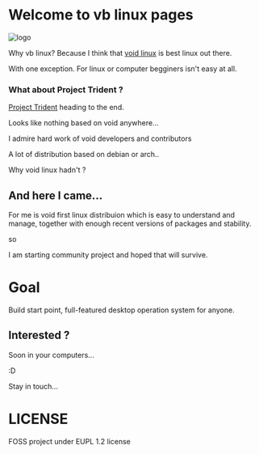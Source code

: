 
# Welcome to **vb** **linux** pages

![logo](/assets)

Why vb linux? Because I think that [void linux](https://voidlinux.org/) is best linux out there.

With one exception. For linux or computer begginers isn't easy at all.

### What about Project Trident ?

[Project Trident](https://project-trident.org) heading to the end.

Looks like nothing based on void anywhere...

I admire hard work of void developers and contributors

A lot of distribution based on debian or arch..

Why void linux hadn't ?

## And here I came...

For me is void first linux distribuion which is easy to understand and manage, together with enough recent versions of packages and stability.

so

I am starting community project and hoped that will survive.

# Goal

Build start point, full-featured desktop operation system for anyone.

## Interested ?

Soon in your computers...

:D

Stay in touch...

# LICENSE
FOSS project under EUPL 1.2 license
